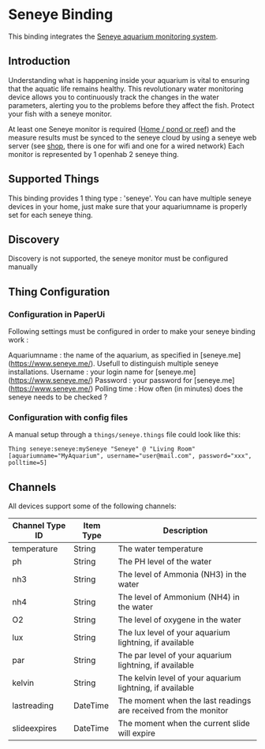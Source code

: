 # Seneye Binding

This binding integrates the [Seneye aquarium monitoring system](https://www.seneye.com).

## Introduction

Understanding what is happening inside your aquarium is vital to ensuring that the aquatic life remains healthy. This revolutionary water monitoring device allows you to continuously track the changes in the water parameters, alerting you to the problems before they affect the fish. Protect your fish with a seneye monitor.

At least one Seneye monitor is required ([Home / pond or reef](https://www.seneye.com/devices/compare)) and the measure results must be synced to the seneye cloud by using a seneye web server (see [shop](https://www.seneye.com/store), there is one for wifi and one for a wired network)
Each monitor is represented by 1 openhab 2 seneye thing.

## Supported Things

This binding provides 1 thing type : 'seneye'. You can have multiple seneye devices in your home, just make sure that your aquariumname is properly set for each seneye thing.

## Discovery

Discovery is not supported, the seneye monitor must be configured manually

## Thing Configuration

### Configuration in PaperUi

Following settings must be configured in order to make your seneye binding work :

Aquariumname : the name of the aquarium, as specified in [seneye.me] (https://www.seneye.me/). Usefull to distinguish multiple seneye installations.
Username : your login name for [seneye.me] (https://www.seneye.me/)
Password : your password for [seneye.me] (https://www.seneye.me/)
Polling time : How often (in minutes) does the seneye needs to be checked ?

### Configuration with config files

A manual setup through a `things/seneye.things` file could look like this:

```
Thing seneye:seneye:mySeneye "Seneye" @ "Living Room" [aquariumname="MyAquarium", username="user@mail.com", password="xxx", polltime=5]
```

## Channels

All devices support some of the following channels:

 Channel Type ID         | Item Type    | Description  
-------------------------|--------------|--------------
 temperature             | String       | The water temperature 
 ph                      | String       | The PH level of the water 
 nh3                     | String       | The level of Ammonia (NH3) in the water 
 nh4                     | String       | The level of Ammonium (NH4) in the water 
 O2                      | String       | The level of oxygene in the water 
 lux                     | String       | The lux level of your aquarium lightning, if available 
 par                     | String       | The par level of your aquarium lightning, if available 
 kelvin                  | String       | The kelvin level of your aquarium lightning, if available 
 lastreading             | DateTime     | The moment when the last readings are received from the monitor 
 slideexpires            | DateTime     | The moment when the current slide will expire 

